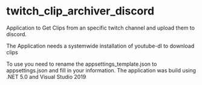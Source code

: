 # twitch_clip_archiver_discord
Application to Get Clips from an specific twitch channel and upload them to discord.

The Application needs a systemwide installation of youtube-dl to download clips

To use you need to rename the appsettings_template.json to appsettings.json and fill in your information. The application was build using .NET 5.0 and Visual Studio 2019
